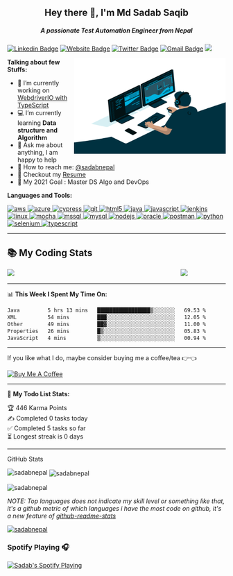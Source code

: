 <h2 align="center">Hey there 👋, I'm Md Sadab Saqib</h2>
<h5 align="center">A passionate Test Automation Engineer from Nepal</h5>

[![Linkedin Badge](https://img.shields.io/badge/-sadabnepal-blue?style=flat&logo=Linkedin&logoColor=white&link=https://www.linkedin.com/in/sadabnepal/)](https://www.linkedin.com/in/sadabnepal/)
[![Website Badge](https://img.shields.io/badge/-sadabnepal.github.io-47CCCC?style=flat&logo=Google-Chrome&logoColor=white&link=https://sadabnepal.github.io/)](https://sadabnepal.github.io/)
[![Twitter Badge](https://img.shields.io/badge/-@SadabSaqib-1ca0f1?style=flat&labelColor=1ca0f1&logo=twitter&logoColor=white&link=https://twitter.com/SaqibSadab)](https://twitter.com/SaqibSadab)
[![Gmail Badge](https://img.shields.io/badge/-sadabnepal-c14438?style=flat&logo=Gmail&logoColor=white&link=mailto:sadabnepal1993@gmail.com)](mailto:sadabnepal1993@gmail.com)
![](https://visitor-badge.glitch.me/badge?page_id=sadabnepal.sadabnepal)

<img align="right" alt="GIF" src="https://github.com/sadabnepal/sadabnepal/blob/main/programmer.gif" width="350" height="220" />
  
**Talking about few Stuffs:**

- 🔭 I’m currently working on [WebdriverIO with TypeScript](https://github.com/sadabnepal/WDIO6_TypeScript_BDD)
- 💻 I’m currently learning **Data structure and Algorithm**
- 💬 Ask me about anything, I am happy to help
- 📠 How to reach me: [@sadabnepal](https://www.linkedin.com/in/sadabnepal/)
- 📔 Checkout my [Resume](https://github.com/sadabnepal/sadabnepal.github.io/blob/master/files/MdSadabSaqib_Resume.pdf)
- 🧾 My 2021 Goal : Master DS Algo and DevOps

**Languages and Tools:**  
<p align="left"> 
	<a href="https://aws.amazon.com" target="_blank"> 
		<img src="https://devicons.github.io/devicon/devicon.git/icons/amazonwebservices/amazonwebservices-original-wordmark.svg" alt="aws" width="40" height="40"/> </a> 
	<a href="https://azure.microsoft.com/en-in/" target="_blank"> 
		<img src="https://www.vectorlogo.zone/logos/microsoft_azure/microsoft_azure-icon.svg" alt="azure" width="40" height="40"/> </a> 
	<a href="https://www.cypress.io" target="_blank"> 
		<img src="https://raw.githubusercontent.com/simple-icons/simple-icons/6e46ec1fc23b60c8fd0d2f2ff46db82e16dbd75f/icons/cypress.svg" alt="cypress" width="40" height="40"/> </a> 
	<a href="https://git-scm.com/" target="_blank"> 
		<img src="https://www.vectorlogo.zone/logos/git-scm/git-scm-icon.svg" alt="git" width="40" height="40"/> </a> 
	<a href="https://www.w3.org/html/" target="_blank"> 
		<img src="https://devicons.github.io/devicon/devicon.git/icons/html5/html5-original-wordmark.svg" alt="html5" width="40" height="40"/> </a> 
	<a href="https://www.java.com" target="_blank"> 
		<img src="https://devicons.github.io/devicon/devicon.git/icons/java/java-original-wordmark.svg" alt="java" width="40" height="40"/> </a> 
	<a href="https://developer.mozilla.org/en-US/docs/Web/JavaScript" target="_blank"> 
		<img src="https://devicons.github.io/devicon/devicon.git/icons/javascript/javascript-original.svg" alt="javascript" width="40" height="40"/> </a> 
	<a href="https://www.jenkins.io" target="_blank"> 
		<img src="https://www.vectorlogo.zone/logos/jenkins/jenkins-icon.svg" alt="jenkins" width="40" height="40"/> </a> 
	<a href="https://www.linux.org/" target="_blank"> 
		<img src="https://devicons.github.io/devicon/devicon.git/icons/linux/linux-original.svg" alt="linux" width="40" height="40"/> </a> 
	<a href="https://mochajs.org" target="_blank"> 
		<img src="https://www.vectorlogo.zone/logos/mochajs/mochajs-icon.svg" alt="mocha" width="40" height="40"/> </a>
	<a href="https://www.microsoft.com/en-us/sql-server" target="_blank"> 
		<img src="https://cdn.worldvectorlogo.com/logos/microsoft-sql-server.svg" alt="mssql" width="40" height="40"/> </a> 
	<a href="https://www.mysql.com/" target="_blank"> 
		<img src="https://devicons.github.io/devicon/devicon.git/icons/mysql/mysql-original-wordmark.svg" alt="mysql" width="40" height="40"/> </a> 
	<a href="https://nodejs.org" target="_blank"> 
		<img src="https://devicons.github.io/devicon/devicon.git/icons/nodejs/nodejs-original-wordmark.svg" alt="nodejs" width="40" height="40"/> </a> 
	<a href="https://www.oracle.com/" target="_blank"> 
		<img src="https://devicons.github.io/devicon/devicon.git/icons/oracle/oracle-original.svg" alt="oracle" width="40" height="40"/> </a>
	<a href="https://postman.com" target="_blank"> 
		<img src="https://www.vectorlogo.zone/logos/getpostman/getpostman-icon.svg" alt="postman" width="40" height="40"/> </a> 
	<a href="https://www.python.org" target="_blank"> 
		<img src="https://devicons.github.io/devicon/devicon.git/icons/python/python-original.svg" alt="python" width="40" height="40"/> </a>
	<a href="https://www.selenium.dev" target="_blank"> 
		<img src="https://raw.githubusercontent.com/detain/svg-logos/780f25886640cef088af994181646db2f6b1a3f8/svg/selenium-logo.svg" alt="selenium" width="40" height="40"/> </a> 
	<a href="https://www.typescriptlang.org/" target="_blank">
		<img src="https://devicons.github.io/devicon/devicon.git/icons/typescript/typescript-original.svg" alt="typescript" width="40" height="40"/> </a> 
</p>

----
## :books: My Coding Stats

<div>
  <img src="https://wakatime.com/share/@69d54b07-6d5c-445d-802d-56e855c61b97/470906a6-0d0f-4a23-8d89-4d9dee5a4c32.svg" align="left" width="400"/>
  <img src="https://wakatime.com/share/@69d54b07-6d5c-445d-802d-56e855c61b97/27ffdfb5-62e8-444b-a907-10800249bb7a.svg" width="400"/>
</div>

---
📊 **This Week I Spent My Time On:**
<!--START_SECTION:waka-->
```text
Java         5 hrs 13 mins   █████████████████▒░░░░░░░   69.53 % 
XML          54 mins         ███░░░░░░░░░░░░░░░░░░░░░░   12.05 % 
Other        49 mins         ██▓░░░░░░░░░░░░░░░░░░░░░░   11.00 % 
Properties   26 mins         █▒░░░░░░░░░░░░░░░░░░░░░░░   05.83 % 
JavaScript   4 mins          ▒░░░░░░░░░░░░░░░░░░░░░░░░   00.94 % 
```
<!--END_SECTION:waka-->

---
If you like what I do, maybe consider buying me a coffee/tea 👉👈

<a href="https://www.buymeacoffee.com/sadabnepal" target="_blank"><img src="https://cdn.buymeacoffee.com/buttons/v2/default-red.png" alt="Buy Me A Coffee" width="150" ></a>

---
🚧 **My Todo List Stats:**
<!-- TODO-IST:START -->
🏆  446 Karma Points           
✍️  Completed 0 tasks today           
✅  Completed 5 tasks so far           
⏳  Longest streak is 0 days
<!-- TODO-IST:END -->

---
GitHub Stats
<p><img align="left" src="https://github-readme-stats.vercel.app/api/top-langs?username=sadabnepal&show_icons=true&locale=en&layout=compact" alt="sadabnepal" /></p>
<p>&nbsp;<img align="center" src="https://github-readme-stats.vercel.app/api?username=sadabnepal&show_icons=true&locale=en" alt="sadabnepal" /></p>
<p><img align="center" src="https://github-readme-streak-stats.herokuapp.com/?user=sadabnepal&" alt="sadabnepal" /></p>

*NOTE: Top languages does not indicate my skill level or something like that, it's a github metric of which languages i have the most code on github, it's a new feature of [github-readme-stats](https://github.com/anuraghazra/github-readme-stats)*

<p align="left"> <a href="https://github.com/ryo-ma/github-profile-trophy"><img src="https://github-profile-trophy.vercel.app/?username=sadabnepal" alt="sadabnepal" /></a> </p>

### Spotify Playing 🎧

[<img src="https://now-playing-codestackr.vercel.app/api/spotify-playing" alt="Sadab's Spotify Playing" width="350" />](https://open.spotify.com/playlist/1Oy6pM4od0xZDbxWrpshpE)
